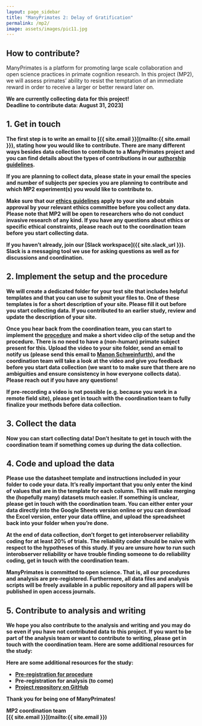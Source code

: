 ```yaml
---
layout: page_sidebar
title: "ManyPrimates 2: Delay of Gratification"
permalink: /mp2/
image: assets/images/pic11.jpg
---
```


## How to contribute?

ManyPrimates is a platform for promoting large scale collaboration and open science practices in primate cognition research. In this project (MP2), we will assess primates’ ability to resist the temptation of an immediate reward in order to receive a larger or better reward later on.

<div class="box">
    <p><strong>We are currently collecting data for this project!<br/>
    Deadline to contribute data: August 31, 2023]<br/>
    </p>
</div>

## 1. Get in touch

The first step is to write an email to [{{ site.email }}](mailto:{{ site.email }}), stating how you would like to contribute. There are many different ways besides data collection to contribute to a ManyPrimates project and you can find details about the types of contributions in our [authorship guidelines](/authorship). 

If you are planning to collect data, please state in your email the species and number of subjects per species you are planning to contribute and which MP2 experiment(s) you would like to contribute to. 

Make sure that our [ethics guidelines](/ethics) apply to your site and obtain approval by your relevant ethics committee before you collect any data. Please note that MP2 will be open to researchers who do not conduct invasive research of any kind. If you have any questions about ethics or specific ethical constraints, please reach out to the coordination team before you start collecting data.

If you haven’t already, join our [Slack workspace]({{ site.slack_url }}). Slack is a messaging tool we use for asking questions as well as for discussions and coordination.

## 2. Implement the setup and the procedure

We will create a dedicated folder for your test site that includes helpful templates and that you can use to submit your files to. One of these templates is for a short description of your site. Please fill it out before you start collecting data. If you contributed to an earlier study, review and update the description of your site.

Once you hear back from the coordination team, you can start to implement the [procedure](https://docs.google.com/document/d/1_a-vnYW7PCCacNPoNum7SwL5zbmh0erJli9MREHZe-M/edit?usp=sharing) and make a short video clip of the setup and the procedure. There is no need to have a (non-human) primate subject present for this. Upload the video to your site folder, send an email to notify us (please send this email to [Manon Schweinfurth](mailto:ms397@st-andrews.ac.uk)), and the coordination team will take a look at the video and give you feedback **before you start data collection** (we want to to make sure that there are no ambiguities and ensure consistency in how everyone collects data). Please reach out if you have any questions! 

If pre-recording a video is not possible (e.g. because you work in a remote field site), please get in touch with the coordination team to fully finalize your methods before data collection.

## 3. Collect the data 

Now you can start collecting data! Don’t hesitate to get in touch with the coordination team if something comes up during the data collection.

## 4. Code and upload the data 

Please use the datasheet template and instructions included in your folder to code your data. **It’s really important that you only enter the kind of values that are in the template for each column.** This will make merging the (hopefully many) datasets much easier. If something is unclear, please get in touch with the coordination team. You can either enter your data directly into the Google Sheets version online or you can download the Excel version, enter your data offline, and upload the spreadsheet back into your folder when you’re done.

At the end of data collection, don’t forget to get interobserver reliability coding for at least 20% of trials. The reliability coder should be naive with respect to the hypotheses of this study. If you are unsure how to run such interobserver reliability or have trouble finding someone to do reliability coding, get in touch with the coordination team.

ManyPrimates is committed to open science. That is, all our procedures and analysis are pre-registered. Furthermore, all data files and analysis scripts will be freely available in a public repository and all papers will be published in open access journals. 

## 5. Contribute to analysis and writing

We hope you also contribute to the analysis and writing and you may do so even if you have not contributed data to this project. If you want to be part of the analysis team or want to contribute to writing, please get in touch with the coordination team.
Here are some additional resources for the study:

Here are some additional resources for the study: 

- [Pre-registration for procedure](https://osf.io/qd5e7)
- Pre-registration for analysis (to come)
- [Project repository on GitHub](https://github.com/ManyPrimates/mp2_delayed_gratification)

Thank you for being one of **ManyPrimates**! 

MP2 coordination team  
[{{ site.email }}](mailto:{{ site.email }})

